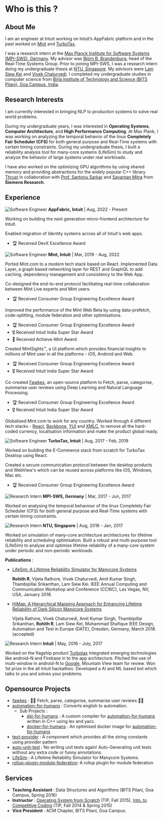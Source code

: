 # Who is this ?

## About Me

I am an engineer at Intuit working on Intuit’s AppFabric platform and in the past worked on [Mint](https://www.mint.com/) and [TurboTax](https://turbotax.intuit.com/).

I was a research intern at the [Max Planck Institute for Software Systems (MPI-SWS), Germany](https://www.mpi-sws.org/). My advisor was [Björn B. Brandenburg](https://people.mpi-sws.org/\~bbb/), head of the Real-Time Systems Group. Prior to joining MPI-SWS, I was a research intern doing my undergraduate thesis at [NTU, Singapore](http://www.ntu.edu.sg/Pages/home.aspx). My advisors were [Lam Siew Kei](http://www.ntu.edu.sg/home/assklam/) and [Vivek Chaturvedi](http://www.ntu.edu.sg/home/vchaturvedi/). I completed my undergraduate studies in computer science from [Birla Institute of Technology and Science (BITS Pilani), Goa Campus, India](http://www.bits-pilani.ac.in/).

## Research Interests

I am currently interested in bringing NLP to production systems to solve real world problems.

During my undergraduate years, I was interested in **Operating Systems**, **Computer Architecture**, and **High Performance Computing**. At Max Plank, I was working on analyzing the temporal behavior of the linux **Completely Fair Scheduler (CFS)** for both general purpose and Real-Time systems with certain timing constraints. During my undergraduate thesis, I built a reliability analysis tool for many-core systems (LifeSim) to study and analyze the behavior of large systems under real workloads.

I have also worked on the optimizing GPU algorithms by using shared memory and providing abstractions for the widely popular C++ library [Thrust](https://github.com/NVIDIA/thrust) in collaboration with [Prof. Santonu Sarkar](http://www.bits-pilani.ac.in/goa/santonus/profile) and [Sayantan Mitra](https://www.linkedin.com/in/mitrasayantan/) from **Siemens Research**.

## Experience

![Software Engineer](https://img.shields.io/badge/Software-Engineer-blue.svg?style=for-the-badge) **AppFabric, Intuit** | Aug, 2022 - Present

Working on building the next generation micro-frontend architecture for Intuit.

Enabled migration of Identity systems across all of Intuit's web apps.

* 🏆 Received DevX Excellence Award

![Software Engineer](https://img.shields.io/badge/Software-Engineer-blue.svg?style=for-the-badge) **Mint, Intuit** | Mar, 2019 - Aug, 2022

Ported Mint.com to a modern tech stack based on React. Implemented Data Layer, a graph based networking layer for REST and GraphQL to add caching, dependency management and consistency to the Web App.&#x20;

Co-designed the end-to-end protocol facilitating real-time collaboration between Mint Live experts and Mint users.

* 🏆 Received Consumer Group Engineering Excellence Award

Improved the performance of the Mint Web Beta by using data-prefetch, code-splitting, module federation and other optimisations.

* 🏆 Received Consumer Group Engineering Excellence Award
* 🎖️ Received Intuit India Super Star Award
* 🏅 Received Achieve-Mint Award

Created MintSights™, a UI platform which provides financial insights to millions of Mint user in all the platforms - iOS, Android and Web.

* 🏆 Received Consumer Group Engineering Excellence Award
* 🎖️ Received Intuit India Super Star Award

Co-created [Fawkes](https://github.com/intuit/fawkes), an open-source platform to Fetch, parse, categorise, summarise user reviews using Deep Learning and Natural Language Processing.

* 🏆 Received Consumer Group Engineering Excellence Award
* 🎖️ Received Intuit India Super Star Award

Globalised Mint.com to work for any country. Worked through 4 different tech stacks - [React](https://reactjs.org/), [Backbone](https://backbonejs.org/), [YUI](https://clarle.github.io/yui3/) and [XMLC](https://www.linuxjournal.com/article/4783), to remove all the hard-coded currency, localisation information and make the product global ready.

![Software Engineer](https://img.shields.io/badge/Software-Engineer-blue.svg?style=for-the-badge) **TurboTax, Intuit** | Aug, 2017 - Feb, 2019

Worked on building the E-Commerce stack from scratch for TurboTax Desktop using React.

Created a secure communication protocol between the desktop products and WebView's which can be reused across platforms like iOS, Windows, Mac etc.

* 🏆 Received Consumer Group Engineering Excellence Award

![Research Intern](https://img.shields.io/badge/research-intern-blue.svg?style=for-the-badge) **MPI-SWS, Germany** | Mar, 2017 - Jun, 2017

Worked on analysing the temporal behaviour of the linux Completely Fair Scheduler (CFS) for both general purpose and Real-Time systems with certain timing constraints.

![Research Intern](https://img.shields.io/badge/research-intern-blue.svg?style=for-the-badge) **NTU, Singapore** | Aug, 2016 - Jan, 2017

Worked on simulation of many-core architecture architectures for lifetime reliability and scheduling optimisation. Built a robust and multi-purpose tool (LifeSim) to analyse and optimise lifetime reliability of a many-core system under periodic and non-periodic workloads.

**Publications** :

*   [LifeSim: A Lifetime Reliability Simulator for Manycore Systems](http://ieeexplore.ieee.org/document/8301711/)

    **Rohith R**, Vijeta Rathore, Vivek Chaturvedi, Amit Kumar Singh, Thambipillai Srikanthan, Lam Siew Kei. IEEE Annual Computing and Communication Workshop and Conference (CCWC), Las Vegas, NV, USA, January 2018.
*   [HiMap: A Hierarchical Mapping Approach for Enhancing Lifetime Reliability of Dark Silicon Manycore Systems](https://ieeexplore.ieee.org/document/8342153)

    Vijeta Rathore, Vivek Chaturvedi, Amit Kumar Singh, Thambipillai Srikanthan, **Rohith R**, Lam Siew Kei, Muhammad Shafique IEEE Design, Automation and Test in Europe (DATE), Dresden, Germany, March 2018. (accepted)

![Research Intern](https://img.shields.io/badge/software--dev-intern-blue.svg?style=for-the-badge) **Intuit** | May, 2016 - July, 2017

Worked on the flagship product [Turbotax](https://turbotax.intuit.com/) integrated emerging technologies like android-N and Firebase in to the app architecture. Pitched the use of multi-window in android-N to [Google](https://www.google.com/), Mountain View team for review. Won 1st prize in the all Intuit hackathon. Developed a AI and ML based bot which talks to you and solves your problems.

## Opensource Projects

* [fawkes](https://github.com/intuit/fawkes) : 🚀🚀 Fetch, parse, categorise, summarise user reviews 🚀🚀
* [automation-for-humans](https://github.com/intuit/automation-for-humans) : Converts english to automation.
  * Sub Projects :
    * [dsl-for-humans](https://github.com/automation-for-humans/dsl) : A custom compiler for [automation-for-humans](https://github.com/intuit/automation-for-humans) written in C++ using lex and yacc.
    * [docker-for-humans](https://github.com/automation-for-humans/docker-image) : An optimised docker image for  [automation-for-humans](https://github.com/intuit/automation-for-humans)
* [text-provider](https://github.com/intuit/text-provider) : A component which provides all the string constants using provider pattern
* [auto-unit-test](https://github.com/MadaraUchiha-314/auto-unit-test) : No writing unit tests again! Auto-Generating unit tests without any extra code or funny annotations.
* [LifeSim](https://github.com/MadaraUchiha-314/LifeSim) : A Lifetime Reliability Simulator for Manycore Systems.
* [rollup-plugin-module-federation](https://github.com/MadaraUchiha-314/rollup-plugin-module-federation): A rollup plugin for module federation

## Services

* **Teaching Assistant** : Data Structures and Algorithms (BITS Pilani, Goa Campus, Spring 2016)
* **Instructor** : [Operating System from Scratch](https://github.com/MadaraUchiha-314/TIP-OSFS) (TIP, Fall 2015), [Into. to Competitive Coding](http://bits-tip.github.io/) (TIP, Fall 2014 & Spring 2015)
* **Vice President** : ACM Chapter, BITS Pilani, Goa Campus.
